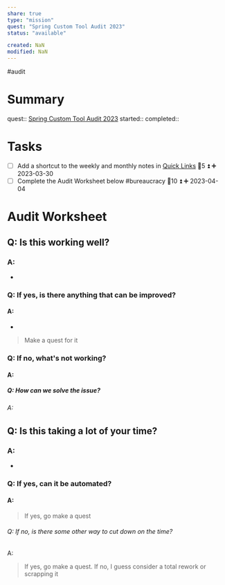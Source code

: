 ```yaml
---
share: true
type: "mission"
quest: "Spring Custom Tool Audit 2023"
status: "available"

created: NaN 
modified: NaN
---
```

 #audit 
# Summary
quest:: [Spring Custom Tool Audit 2023](./Spring%20Custom%20Tool%20Audit%202023.md)
started:: 
completed::

# Tasks
- [ ] Add a shortcut to the weekly and monthly notes in [Quick Links](./Quick%20Links.md) 🥄5 ⏫ ➕ 2023-03-30
- [ ] Complete the Audit Worksheet below #bureaucracy 🥄10 ⏫ ➕ 2023-04-04

# Audit Worksheet
## Q: Is this working well?
### A: 
- 
### Q: If yes, is there anything that can be improved?
#### A:
- 
> Make a quest for it
### Q: If no, what's not working?
#### A:

##### Q: How can we solve the issue?
###### A: 

## Q: Is this taking a lot of your time?
### A:
- 
### Q: If yes, can it be automated?
#### A: 
> If yes, go make a quest
###### Q: If no, is there some other way to cut down on the time?
A: 
> If yes, go make a quest. If no, I guess consider a total rework or scrapping it